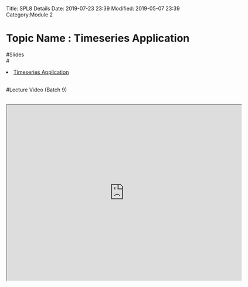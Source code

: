 Title: SPL8 Details
Date: 2019-07-23 23:39
Modified: 2019-05-07 23:39
Category:Module 2

# Topic Name :  Timeseries Application

#Slides<br>
#<li><a href="https://www.dropbox.com/home/Batch7/Slides/Day18?preview=TimeSeries.pptx" target="_blank"> Timeseries Application</a></li> <br>


#Lecture Video (Batch 9) <br><br>
<iframe src="https://videoken.com/embed/vkene-1Xpxzdml6w"width="640" height="480"></iframe>







